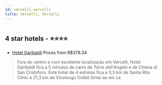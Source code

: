 ```yaml
---
id: vercelli-vercelli
title: Vercelli, Vercelli
---
```


<center><img src="https://i.travelapi.com/hotels/35000000/34990000/34981700/34981658/e2a2ce26_z.jpg" alt="" /></center>


##  4 star hotels - ⭐️⭐️⭐️⭐️

-    [Hotel Garibaldi](https://www.hurb.com/br/aud/https://www.hurb.com/br/hotels/vercelli/hotel-garibaldi-HT-RVAY?cmp=18055) Prices from R$378.34
   > Fora do centro e com excelente localização em Vercelli, Hotel Garibaldi fica a 5 minutos de carro de Torre dell'Angelo e de Chiesa di San Cristoforo.  Este hotel de 4 estrelas fica a 3,3 km de Santa Rita Clinic e 21,3 km de Vicolungo Outlet.Sinta-se em ca
